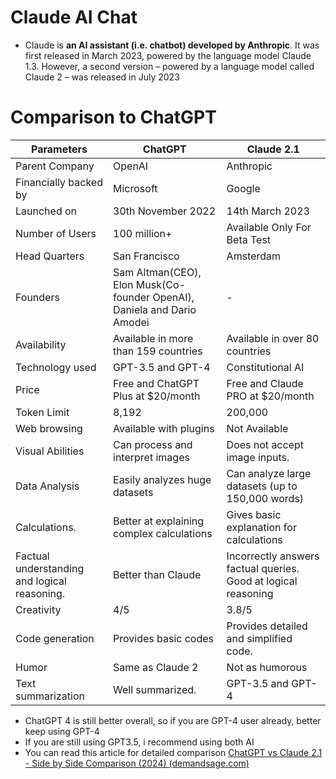 # Claude AI Chat
- Claude is **an AI assistant (i.e. chatbot) developed by Anthropic**. It was first released in March 2023, powered by the language model Claude 1.3. However, a second version – powered by a language model called Claude 2 – was released in July 2023
# Comparison to ChatGPT
| Parameters | ChatGPT | Claude 2.1 |
|---|---|---|
| Parent Company | OpenAI | Anthropic |
| Financially backed by | Microsoft | Google |
| Launched on | 30th November 2022 | 14th March 2023 |
| Number of Users  | 100 million+ | Available Only For Beta Test |
| Head Quarters | San Francisco | Amsterdam |
| Founders | Sam Altman(CEO), Elon Musk(Co-founder OpenAI), Daniela and Dario Amodei | - |
| Availability  | Available in more than 159 countries | Available in over 80 countries |
| Technology used | GPT-3.5 and GPT-4 | Constitutional AI |
| Price | Free and ChatGPT Plus at $20/month | Free and Claude PRO at $20/month |
| Token Limit | 8,192 | 200,000 |
| Web browsing | Available with plugins | Not Available |
| Visual Abilities | Can process and interpret images | Does not accept image inputs. |
| Data Analysis | Easily analyzes huge datasets | Can analyze large datasets (up to 150,000 words) |
| Calculations. | Better at explaining complex calculations | Gives basic explanation for calculations |
| Factual understanding and logical reasoning. | Better than Claude | Incorrectly answers factual queries. Good at logical reasoning |
| Creativity | 4/5 | 3.8/5 |
| Code generation | Provides basic codes | Provides detailed and simplified code. |
| Humor | Same as Claude 2 | Not as humorous |
| Text summarization | Well summarized. | GPT-3.5 and GPT-4 |
- ChatGPT 4 is still better overall, so if you are GPT-4 user already, better keep using GPT-4
- If you are still using GPT3.5, i recommend using both AI
- You can read this article for detailed comparison [ChatGPT vs Claude 2.1 - Side by Side Comparison (2024) (demandsage.com)](https://www.demandsage.com/chatgpt-vs-claude/)
